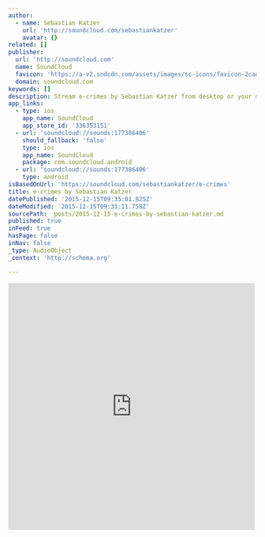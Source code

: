 ```yaml
---
author:
  - name: Sebastian Katzer
    url: 'http://soundcloud.com/sebastiankatzer'
    avatar: {}
related: []
publisher:
  url: 'http://soundcloud.com'
  name: SoundCloud
  favicon: 'https://a-v2.sndcdn.com/assets/images/sc-icons/favicon-2cadd14b.ico'
  domain: soundcloud.com
keywords: []
description: Stream e-crimes by Sebastian Katzer from desktop or your mobile device
app_links:
  - type: ios
    app_name: SoundCloud
    app_store_id: '336353151'
  - url: 'soundcloud://sounds:177386406'
    should_fallback: 'false'
    type: ios
    app_name: SoundCloud
    package: com.soundcloud.android
  - url: 'soundcloud://sounds:177386406'
    type: android
isBasedOnUrl: 'https://soundcloud.com/sebastiankatzer/e-crimes'
title: e-crimes by Sebastian Katzer
datePublished: '2015-12-15T09:35:01.825Z'
dateModified: '2015-12-15T09:33:11.758Z'
sourcePath: _posts/2015-12-15-e-crimes-by-sebastian-katzer.md
published: true
inFeed: true
hasPage: false
inNav: false
_type: AudioObject
_context: 'http://schema.org'

---
```

<iframe src="https://cdn.embedly.com/widgets/media.html?src=https%3A%2F%2Fw.soundcloud.com%2Fplayer%2F%3Fvisual%3Dtrue%26url%3Dhttp%253A%252F%252Fapi.soundcloud.com%252Ftracks%252F177386406%26show_artwork%3Dtrue&amp;url=https%3A%2F%2Fsoundcloud.com%2Fsebastiankatzer%2Fe-crimes&amp;image=http%3A%2F%2Fa1.sndcdn.com%2Fimages%2Ffb_placeholder.png%3F1450099995&amp;key=b7d04c9b404c499eba89ee7072e1c4f7&amp;type=text%2Fhtml&amp;schema=soundcloud" width="500" height="500" scrolling="no" frameborder="0" allowfullscreen="allowfullscreen" style=""></iframe>